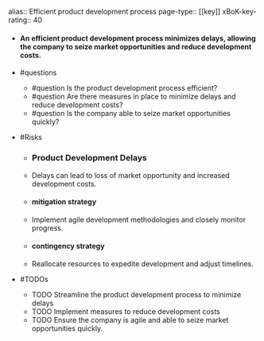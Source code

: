 alias:: Efficient product development process
page-type:: [[key]]
xBoK-key-rating:: 40
- #### An efficient product development process minimizes delays, allowing the company to seize market opportunities and reduce development costs.
- #questions
  - #question Is the product development process efficient?
  - #question Are there measures in place to minimize delays and reduce development costs?
  - #question Is the company able to seize market opportunities quickly?
- #Risks

  - ### Product Development Delays
  - Delays can lead to loss of market opportunity and increased development costs.
  - #### mitigation strategy
  - Implement agile development methodologies and closely monitor progress.
  - #### contingency strategy
  - Reallocate resources to expedite development and adjust timelines.
- #TODOs
  - TODO Streamline the product development process to minimize delays
  - TODO  Implement measures to reduce development costs
  - TODO  Ensure the company is agile and able to seize market opportunities quickly.


